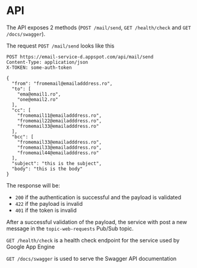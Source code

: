 # API
The API exposes 2 methods (`POST /mail/send`, `GET /health/check` and `GET /docs/swagger`).

The request `POST /mail/send` looks like this

````
POST https://email-service-d.appspot.com/api/mail/send
Content-Type: application/json
X-TOKEN: some-auth-token

{
  "from": "fromemail@emailadddress.ro",
  "to": [
    "ema@email1.ro",
    "one@email2.ro"
  ],
  "cc": [
    "fromemail11@emailadddress.ro",
    "fromemail22@emailadddress.ro",
    "fromemail33@emailadddress.ro"
  ],
  "bcc": [
    "fromemail33@emailadddress.ro",
    "fromemail33@emailadddress.ro",
    "fromemail44@emailadddress.ro"
  ],
  "subject": "this is the subject",
  "body": "this is the body"
}
````
The response will be:

- `200` if the authentication is successful and the payload is validated
- `422` if the payload is invalid
- `401` if the token is invalid

After a successful validation of the payload, the service with post a new message in the `topic-web-requests` Pub/Sub topic.

`GET /health/check` is a health check endpoint for the service used by Google App Engine

`GET /docs/swagger` is used to serve the Swagger API documentation